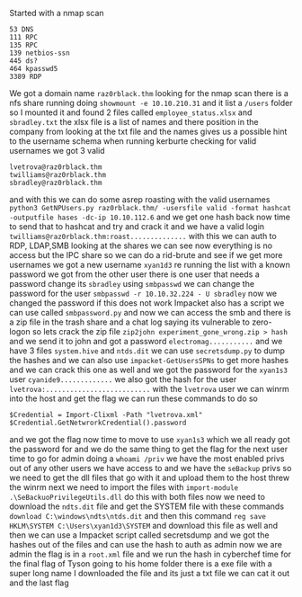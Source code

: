 Started with a nmap scan
```
53 DNS
111 RPC
135 RPC
139 netbios-ssn
445 ds?
464 kpasswd5
3389 RDP
```
We got a domain name `raz0rblack.thm` looking for the nmap scan there is a nfs share running doing `showmount -e 10.10.210.31` and it list a `/users` folder so I mounted it and found 2 files called `employee_status.xlsx` and `sbradley.txt` the xlsx file is a list of names and there position in the company from looking at the txt file and the names gives us a possible hint to the username schema when running kerburte checking for valid usernames we got 3 valid 
```
lvetrova@raz0rblack.thm
twilliams@raz0rblack.thm
sbradley@raz0rblack.thm
```
and with this we can do some asrep roasting with the valid usernames 
`python3 GetNPUsers.py raz0rblack.thm/ -usersfile valid -format hashcat -outputfile hases -dc-ip 10.10.112.6` and we get one hash back now time to send that to hashcat and try and crack it and we have a valid login `twilliams@raz0rblack.thm:roast..............` with this we can auth to RDP, LDAP,SMB looking at the shares we can see now everything is no access but the IPC share so we can do a rid-brute and see if we get more usernames we got a new username `xyan1d3` re running the list with a known password we got from the other user there is one user that needs a password change its `sbradley` using `smbpasswd` we can change the password for the user 
`smbpasswd -r 10.10.32.224 - U sbradley` now we changed the password if this does not work Impacket also has a script we can use called `smbpassword.py` and now we can access the smb and there is a zip file in the trash share and a chat log saying its vulnerable to zero-logon so lets crack the zip file
`zip2john experiment_gone_wrong.zip > hash`
and we send it to john and got a password `electromag...........` and we have 3 files `system.hive` and `ntds.dit` we can use `secretsdump.py` to dump the hashes and we can also use `impacket-GetUsersSPNs` to get more hashes and we can crack this one as well and we got the password for the `xyan1s3` user `cyanide9.............` we also got the hash for the user `lvetrova:..........................` with the `lvetrova` user we can winrm into the host and get the flag we can run these commands to do so 
```
$Credential = Import-Clixml -Path "lvetrova.xml"
$Credential.GetNetwrorkCredential().password
```
and we got the flag now time to move to use `xyan1s3` which we all ready got the password for and we do the same thing to get the flag for the next user time to go for admin doing a `whoami /priv` we have the most enabled privs out of any other users we have access to and we have the `seBackup` privs so we need to get the dll files that go with it and upload them to the host threw the winrm next we need to import the files with `import-module .\SeBackuoPrivilegeUtils.dll` do this with both files now we need to download the `ndts.dit` file and get the SYSTEM file with these commands
`download C:\windows\ndts\ntds.dit` and then this command
`reg save HKLM\SYSTEM C:\Users\xyan1d3\SYSTEM` and download this file as well and then we can use a Impacket script called secretsdump and we got the hashes out of the files and can use the hash to auth as admin now we are admin the flag is in a `root.xml` file and we run the hash in cyberchef time for the final flag of Tyson going to his home folder there is a exe file with a super long name I downloaded the file and its just a txt file we can cat it out and the last flag 